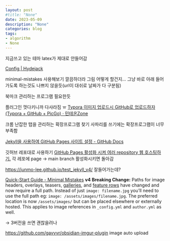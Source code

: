 ```yaml
---
layout: post
#title: "None"
date: 2023-05-09
description: "None"
categories: blog
tags:
- algorithm
- None 
---
```

지금쓰고 있는 테마 latex가 제대로 안들어감

[Config | Hydejack](https://hydejack.com/docs/config/#enabling-math-blocks)


minimal-mistakes 사용해보기 깔끔하더라
그림 어떻게 할건지...
그냥 바로 아래 들어가도록 하는것도 나쁘지 않을듯(url이 대쉬로 날짜가 다 구분됨)

북마크 관리하는 프로그램 필요한듯

플러그인 껏다키니까 다사라짐 ㅠ
[Typora 이미지 업로드시 GitHub로 업로드하자 (Typora + GitHub + PicGo) · 민테온Zone](https://mintheon.com/devlog/2023/02/13/Typora-%EC%9D%B4%EB%AF%B8%EC%A7%80-%EC%97%85%EB%A1%9C%EB%93%9C%EC%8B%9C-GitHub%EB%A1%9C-%EC%97%85%EB%A1%9C%EB%93%9C%ED%95%98%EC%9E%90-(Typora-+-GitHub-+-PicGo)/)

크롬 난잡한 탭을 관리하는 확장프로그램 찾기
사파리를 쓰기에는 확장프로그램이 너무 부족함

[Jekyll을 사용하여 GitHub Pages 사이트 설정 - GitHub Docs](https://docs.github.com/ko/pages/setting-up-a-github-pages-site-with-jekyll)

깃허브 레포대로 사용하기
[GitHub Pages 활성화 시켜 여러 repository 웹 호스팅하기.](https://cheershennah.tistory.com/216)
각 레포에 page → main branch 활성화시키면 돌아감

https://junmo-lee.github.io/test_jekyll_v4/
잘들어가는데?

[Quick-Start Guide - Minimal Mistakes](https://mmistakes.github.io/minimal-mistakes/docs/quick-start-guide/)
**v4 Breaking Change:** Paths for image headers, overlays, teasers, [galleries](https://mmistakes.github.io/minimal-mistakes/docs/helpers/#gallery), and [feature rows](https://mmistakes.github.io/minimal-mistakes/docs/helpers/#feature-row) have changed and now require a full path. Instead of just `image: filename.jpg` you’ll need to use the full path eg: `image: /assets/images/filename.jpg`. The preferred location is now `/assets/images/` but can be placed elsewhere or externally hosted. This applies to image references in `_config.yml` and `author.yml` as well.

→ 3버전을 쓰면 괜찮을려나

https://github.com/gavvvr/obsidian-imgur-plugin
image auto upload

